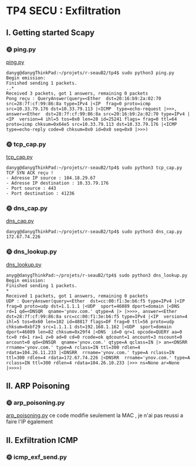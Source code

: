 # TP4 SECU : Exfiltration
## I. Getting started Scapy
### 🌞 ping.py
[ping.py](/tp4/ping.py)

```
danyg@danygThinkPad:~/projets/r-seauB2/tp4$ sudo python3 ping.py
Begin emission:
Finished sending 1 packets.
..*
Received 3 packets, got 1 answers, remaining 0 packets
Pong reçu : QueryAnswer(query=<Ether  dst=20:16:b9:2a:02:70 src=28:7f:cf:99:86:8a type=IPv4 |<IP  frag=0 proto=icmp src=10.33.79.176 dst=10.33.79.113 |<ICMP  type=echo-request |>>>, answer=<Ether  dst=28:7f:cf:99:86:8a src=20:16:b9:2a:02:70 type=IPv4 |<IP  version=4 ihl=5 tos=0x0 len=28 id=25241 flags= frag=0 ttl=64 proto=icmp chksum=0x64e5 src=10.33.79.113 dst=10.33.79.176 |<ICMP  type=echo-reply code=0 chksum=0x0 id=0x0 seq=0x0 |>>>)
```

### 🌞 tcp_cap.py
[tcp_cap.py](/tp4/tcp_cap.py)

```
danyg@danygThinkPad:~/projets/r-seauB2/tp4$ sudo python3 tcp_cap.py 
TCP SYN ACK reçu !
- Adresse IP source : 104.18.29.67
- Adresse IP destination : 10.33.79.176
- Port source : 443
- Port destination : 41236
```

### 🌞 dns_cap.py

[dns_cap.py](/tp4/tcp_cap.py)

```
danyg@danygThinkPad:~/projets/r-seauB2/tp4$ sudo python3 dns_cap.py 
172.67.74.226
```
### 🌞 dns_lookup.py
[dns_lookup.py](/tp4/dns_lookup.py)

```
anyg@danygThinkPad:~/projets/r-seauB2/tp4$ sudo python3 dns_lookup.py 
Begin emission:
Finished sending 1 packets.
*
Received 1 packets, got 1 answers, remaining 0 packets
UDP : QueryAnswer(query=<Ether  dst=cc:00:f1:3e:b6:f5 type=IPv4 |<IP  frag=0 proto=udp dst=1.1.1.1 |<UDP  sport=46089 dport=domain |<DNS  rd=1 qd=<DNSQR  qname='ynov.com.' qtype=A |> |>>>>, answer=<Ether  dst=28:7f:cf:99:86:8a src=cc:00:f1:3e:b6:f5 type=IPv4 |<IP  version=4 ihl=5 tos=0x60 len=102 id=48817 flags=DF frag=0 ttl=56 proto=udp chksum=0xbf29 src=1.1.1.1 dst=192.168.1.162 |<UDP  sport=domain dport=46089 len=82 chksum=0x29f4 |<DNS  id=0 qr=1 opcode=QUERY aa=0 tc=0 rd=1 ra=1 z=0 ad=0 cd=0 rcode=ok qdcount=1 ancount=3 nscount=0 arcount=0 qd=<DNSQR  qname='ynov.com.' qtype=A qclass=IN |> an=<DNSRR  rrname='ynov.com.' type=A rclass=IN ttl=300 rdlen=4 rdata=104.26.11.233 |<DNSRR  rrname='ynov.com.' type=A rclass=IN ttl=300 rdlen=4 rdata=172.67.74.226 |<DNSRR  rrname='ynov.com.' type=A rclass=IN ttl=300 rdlen=4 rdata=104.26.10.233 |>>> ns=None ar=None |>>>>)
```

## II. ARP Poisoning

### 🌞 arp_poisoning.py
[arp_poisoning.py](/tp4/arp_poisoning.py)
ce code modifie seulement la MAC , je n'ai pas reussi a faire l'IP également

## II. Exfiltration ICMP

### 🌞 icmp_exf_send.py